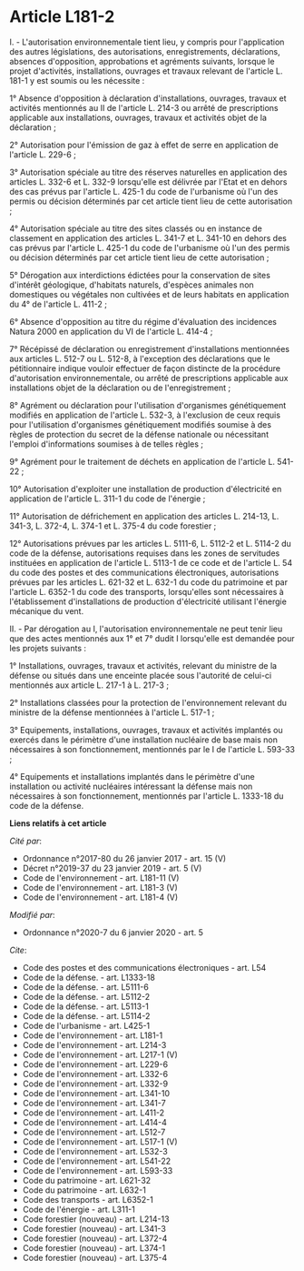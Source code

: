 # Article L181-2

I. - L'autorisation environnementale tient lieu, y compris pour l'application des autres législations, des autorisations,
enregistrements, déclarations, absences d'opposition, approbations et agréments suivants, lorsque le projet d'activités,
installations, ouvrages et travaux relevant de l'article L. 181-1 y est soumis ou les nécessite :

1° Absence d'opposition à déclaration d'installations, ouvrages, travaux et activités mentionnés au II de l'article L. 214-3
ou arrêté de prescriptions applicable aux installations, ouvrages, travaux et activités objet de la déclaration ;

2° Autorisation pour l'émission de gaz à effet de serre en application de l'article L. 229-6 ;

3° Autorisation spéciale au titre des réserves naturelles en application des articles L. 332-6 et L. 332-9 lorsqu'elle est
délivrée par l'Etat et en dehors des cas prévus par l'article L. 425-1 du code de l'urbanisme où l'un des permis ou décision
déterminés par cet article tient lieu de cette autorisation ;

4° Autorisation spéciale au titre des sites classés ou en instance de classement en application des articles L. 341-7 et L.
341-10 en dehors des cas prévus par l'article L. 425-1 du code de l'urbanisme où l'un des permis ou décision déterminés par
cet article tient lieu de cette autorisation ;

5° Dérogation aux interdictions édictées pour la conservation de sites d'intérêt géologique, d'habitats naturels, d'espèces
animales non domestiques ou végétales non cultivées et de leurs habitats en application du 4° de l'article L. 411-2 ;

6° Absence d'opposition au titre du régime d'évaluation des incidences Natura 2000 en application du VI de l'article L.
414-4 ;

7° Récépissé de déclaration ou enregistrement d'installations mentionnées aux articles L. 512-7 ou L. 512-8, à l'exception
des déclarations que le pétitionnaire indique vouloir effectuer de façon distincte de la procédure d'autorisation
environnementale, ou arrêté de prescriptions applicable aux installations objet de la déclaration ou de l'enregistrement ;

8° Agrément ou déclaration pour l'utilisation d'organismes génétiquement modifiés en application de l'article L. 532-3, à
l'exclusion de ceux requis pour l'utilisation d'organismes génétiquement modifiés soumise à des règles de protection du
secret de la défense nationale ou nécessitant l'emploi d'informations soumises à de telles règles ;

9° Agrément pour le traitement de déchets en application de l'article L. 541-22 ;

10° Autorisation d'exploiter une installation de production d'électricité en application de l'article L. 311-1 du code de
l'énergie ;

11° Autorisation de défrichement en application des articles L. 214-13, L. 341-3, L. 372-4, L. 374-1 et L. 375-4 du code
forestier ;

12° Autorisations prévues par les articles L. 5111-6, L. 5112-2 et L. 5114-2 du code de la défense, autorisations requises
dans les zones de servitudes instituées en application de l'article L. 5113-1 de ce code et de l'article L. 54 du code des
postes et des communications électroniques, autorisations prévues par les articles L. 621-32 et L. 632-1 du code du
patrimoine et par l'article L. 6352-1 du code des transports, lorsqu'elles sont nécessaires à l'établissement d'installations
de production d'électricité utilisant l'énergie mécanique du vent.

II. - Par dérogation au I, l'autorisation environnementale ne peut tenir lieu que des actes mentionnés aux 1° et 7° dudit I
lorsqu'elle est demandée pour les projets suivants :

1° Installations, ouvrages, travaux et activités, relevant du ministre de la défense ou situés dans une enceinte placée sous
l'autorité de celui-ci mentionnés aux article L. 217-1 à L. 217-3  ;

2° Installations classées pour la protection de l'environnement relevant du ministre de la défense mentionnées à l'article L.
517-1 ;

3° Equipements, installations, ouvrages, travaux et activités implantés ou exercés dans le périmètre d'une installation
nucléaire de base mais non nécessaires à son fonctionnement, mentionnés par le I de l'article L. 593-33 ;

4° Equipements et installations implantés dans le périmètre d'une installation ou activité nucléaires intéressant la défense
mais non nécessaires à son fonctionnement, mentionnés par l'article L. 1333-18 du code de la défense.

**Liens relatifs à cet article**

_Cité par_:

  - Ordonnance n°2017-80 du 26 janvier 2017 - art. 15 (V)
  - Décret n°2019-37 du 23 janvier 2019 - art. 5 (V)
  - Code de l'environnement - art. L181-11 (V)
  - Code de l'environnement - art. L181-3 (V)
  - Code de l'environnement - art. L181-4 (V)

_Modifié par_:

  - Ordonnance n°2020-7 du 6 janvier 2020 - art. 5

_Cite_:

  - Code des postes et des communications électroniques - art. L54
  - Code de la défense. - art. L1333-18
  - Code de la défense. - art. L5111-6
  - Code de la défense. - art. L5112-2
  - Code de la défense. - art. L5113-1
  - Code de la défense. - art. L5114-2
  - Code de l'urbanisme - art. L425-1
  - Code de l'environnement - art. L181-1
  - Code de l'environnement - art. L214-3
  - Code de l'environnement - art. L217-1 (V)
  - Code de l'environnement - art. L229-6
  - Code de l'environnement - art. L332-6
  - Code de l'environnement - art. L332-9
  - Code de l'environnement - art. L341-10
  - Code de l'environnement - art. L341-7
  - Code de l'environnement - art. L411-2
  - Code de l'environnement - art. L414-4
  - Code de l'environnement - art. L512-7
  - Code de l'environnement - art. L517-1 (V)
  - Code de l'environnement - art. L532-3
  - Code de l'environnement - art. L541-22
  - Code de l'environnement - art. L593-33
  - Code du patrimoine - art. L621-32
  - Code du patrimoine - art. L632-1
  - Code des transports - art. L6352-1
  - Code de l'énergie - art. L311-1
  - Code forestier (nouveau) - art. L214-13
  - Code forestier (nouveau) - art. L341-3
  - Code forestier (nouveau) - art. L372-4
  - Code forestier (nouveau) - art. L374-1
  - Code forestier (nouveau) - art. L375-4
